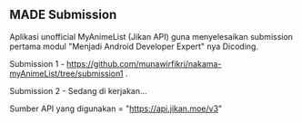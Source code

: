 ## MADE Submission ##

Aplikasi unofficial MyAnimeList (Jikan API) guna menyelesaikan submission pertama modul "Menjadi Android Developer Expert" nya Dicoding.

Submission 1 - https://github.com/munawirfikri/nakama-myAnimeList/tree/submission1 .

Submission 2 - Sedang di kerjakan...

Sumber API yang digunakan = "https://api.jikan.moe/v3"
